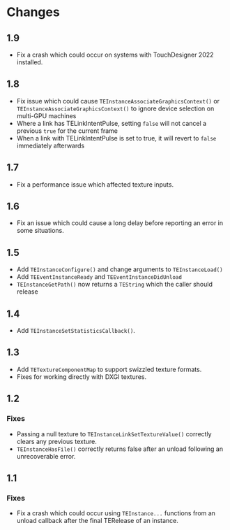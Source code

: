 # Changes

## 1.9

 * Fix a crash which could occur on systems with TouchDesigner 2022 installed.

## 1.8

 * Fix issue which could cause `TEInstanceAssociateGraphicsContext()` or `TEInstanceAssociateGraphicsContext()` to ignore device selection on multi-GPU machines
 * Where a link has TELinkIntentPulse, setting `false` will not cancel a previous `true` for the current frame
 * When a link with TELinkIntentPulse is set to true, it will revert to `false` immediately afterwards

## 1.7

* Fix a performance issue which affected texture inputs.

## 1.6

* Fix an issue which could cause a long delay before reporting an error in some situations.
 
## 1.5

* Add `TEInstanceConfigure()` and change arguments to `TEInstanceLoad()`
* Add `TEEventInstanceReady` and `TEEventInstanceDidUnload`
* `TEInstanceGetPath()` now returns a `TEString` which the caller should release

## 1.4

* Add `TEInstanceSetStatisticsCallback()`.

## 1.3

 * Add `TETextureComponentMap` to support swizzled texture formats.
 * Fixes for working directly with DXGI textures.

## 1.2

### Fixes

 * Passing a null texture to `TEInstanceLinkSetTextureValue()` correctly clears any previous texture.
 * `TEInstanceHasFile()` correctly returns false after an unload following an unrecoverable error.

## 1.1

### Fixes

 * Fix a crash which could occur using `TEInstance...` functions from an unload callback after the final TERelease of an instance.
